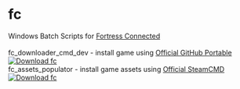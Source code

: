 # fc
Windows Batch Scripts for <a href=https://github.com/Lambdagon/fc>Fortress Connected</a><br><br>
fc_downloader_cmd_dev - install game using <a href=https://git-scm.com/downloads/win>Official GitHub Portable</a><br>
[![Download fc](https://a.fsdn.com/con/app/sf-download-button)](https://sourceforge.net/projects/fcsf/files/fc_downloader_cmd_dev/fc_downloader_cmd_dev.zip/download)<br>
fc_assets_populator - install game assets using <a href=https://steamcdn-a.akamaihd.net/client/installer/steamcmd.zip>Official SteamCMD</a><br>
[![Download fc](https://a.fsdn.com/con/app/sf-download-button)](https://sourceforge.net/projects/fcsf/files/fc_assets_populator/fc_assets_populator.zip/download)

